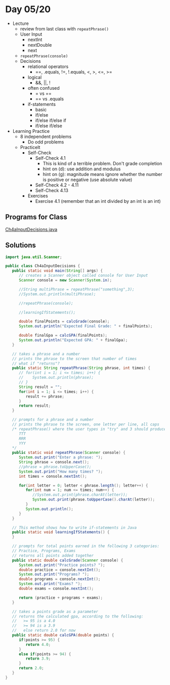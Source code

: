# Day 05/20

+ Lecture
  - review from last class with `repeatPhrase()`
  - User Input
    - nextInt
    - nextDouble
    - next
  - `repeatPhrase(console)`
  - Decisions
    - relational operators
      - ==, .equals, !=, !.equals, <, >, <=, >=
    - logical
      - &&, ||, !
    - often confused
      - = vs ==
      - == vs .equals
    - if-statements
      - basic
      - if/else
      - if/else if/else if
      - if/else if/else
+ Learning Practice
  - 8 independent problems
    - Do odd problems
  - PracticeIt
    - Self-Check
      - Self-Check 4.1
        - This is kind of a terrible problem. Don't grade completion
        - hint on (d): use addition and modulus
        - hint on (g): magnitude means ignore whether the number is positive or negative (use absolute value)
      - Self-Check 4.2 - 4.11
      - Self-Check 4.13
    - Exercises
      - Exercise 4.1 (remember that an int divided by an int is an int)

## Programs for Class
[Ch4aInputDecisions.java](https://github.com/sudocrystal/CS141-InteractiveLectures/blob/main/Ch4aInputDecisions.java)

## Solutions
```java
import java.util.Scanner;

public class Ch4aInputDecisions {
   public static void main(String[] args) {
      // creates a Scanner object called console for User Input
      Scanner console = new Scanner(System.in);

      //String multiPhrase = repeatPhrase("something",3);
      //System.out.println(multiPhrase);

      //repeatPhrase(console);

      //learningIfStatements();

      double finalPoints = calcGrade(console);
      System.out.println("Expected Final Grade: " + finalPoints);

      double finalGpa = calcGPA(finalPoints);
      System.out.println("Expected GPA: " + finalGpa);
   }

   // takes a phrase and a number
   // prints the phrase to the screen that number of times
   // what if "returns"?
   public static String repeatPhrase(String phrase, int times) {
      // for(int i = 1; i <= times; i++) {
      //    System.out.println(phrase);
      // }
      String result = "";
      for(int i = 1; i <= times; i++) {
         result += phrase;
      }
      return result;
   }

   // prompts for a phrase and a number
   // prints the phrase to the screen, one letter per line, all caps
   /* repeatPhrase() where the user types in "try" and 3 should produce:
      TTT
      RRR
      YYY
   */
   public static void repeatPhrase(Scanner console) {
      System.out.print("Enter a phrase: ");
      String phrase = console.next();
      //phrase = phrase.toUpperCase();
      System.out.print("How many times? ");
      int times = console.nextInt();

      for(int letter = 0; letter < phrase.length(); letter++) {
         for(int num = 1; num <= times; num++) {
            //System.out.print(phrase.charAt(letter));
            System.out.print(phrase.toUpperCase().charAt(letter));
         }
         System.out.println();
      }
   }

   // This method shows how to write if-statements in Java
   public static void learningIfStatements() {
   }

   // prompts for total points earned in the following 3 categories:
   // Practice, Programs, Exams
   // returns all points added together
   public static double calcGrade(Scanner console) {
      System.out.print("Practice points? ");
      double practice = console.nextInt();
      System.out.print("Programs? ");
      double programs = console.nextInt();
      System.out.print("Exams? ");
      double exams = console.nextInt();

      return (practice + programs + exams);
   }

   // takes a points grade as a parameter
   // returns the calculated gpa, according to the following:
   //   >= 95 is a 4.0
   //   >= 94 is a 3.9
   //   else return 2.0 for now
   public static double calcGPA(double points) {
      if(points >= 95) {
         return 4.0;
      }
      else if(points >= 94) {
         return 3.9;
      }
      return 2.0;
   }
}
```
